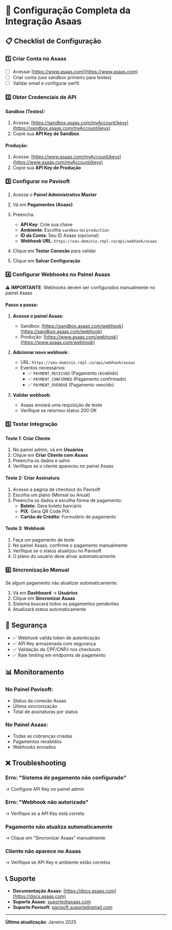 
# 🔧 Configuração Completa da Integração Asaas

## 📋 Checklist de Configuração

### 1️⃣ Criar Conta no Asaas
- [ ] Acessar [https://www.asaas.com](https://www.asaas.com)
- [ ] Criar conta (use sandbox primeiro para testes)
- [ ] Validar email e configurar perfil

### 2️⃣ Obter Credenciais de API

#### Sandbox (Testes):
1. Acesse: [https://sandbox.asaas.com/myAccount/keys](https://sandbox.asaas.com/myAccount/keys)
2. Copie sua **API Key de Sandbox**

#### Produção:
1. Acesse: [https://www.asaas.com/myAccount/keys](https://www.asaas.com/myAccount/keys)
2. Copie sua **API Key de Produção**

### 3️⃣ Configurar no Pavisoft

1. Acesse o **Painel Administrativo Master**
2. Vá em **Pagamentos (Asaas)**
3. Preencha:
   - **API Key**: Cole sua chave
   - **Ambiente**: Escolha `sandbox` ou `production`
   - **ID da Conta**: Seu ID Asaas (opcional)
   - **Webhook URL**: `https://seu-dominio.repl.co/api/webhook/asaas`

4. Clique em **Testar Conexão** para validar
5. Clique em **Salvar Configuração**

### 4️⃣ Configurar Webhooks no Painel Asaas

⚠️ **IMPORTANTE**: Webhooks devem ser configurados manualmente no painel Asaas

#### Passo a passo:

1. **Acesse o painel Asaas:**
   - Sandbox: [https://sandbox.asaas.com/webhook](https://sandbox.asaas.com/webhook)
   - Produção: [https://www.asaas.com/webhook](https://www.asaas.com/webhook)

2. **Adicionar novo webhook:**
   - URL: `https://seu-dominio.repl.co/api/webhook/asaas`
   - Eventos necessários:
     - ✅ `PAYMENT_RECEIVED` (Pagamento recebido)
     - ✅ `PAYMENT_CONFIRMED` (Pagamento confirmado)
     - ✅ `PAYMENT_OVERDUE` (Pagamento vencido)

3. **Validar webhook:**
   - Asaas enviará uma requisição de teste
   - Verifique se retornou status 200 OK

### 5️⃣ Testar Integração

#### Teste 1: Criar Cliente
1. No painel admin, vá em **Usuários**
2. Clique em **Criar Cliente com Asaas**
3. Preencha os dados e salve
4. Verifique se o cliente apareceu no painel Asaas

#### Teste 2: Criar Assinatura
1. Acesse a página de checkout do Pavisoft
2. Escolha um plano (Mensal ou Anual)
3. Preencha os dados e escolha forma de pagamento:
   - **Boleto**: Gera boleto bancário
   - **PIX**: Gera QR Code PIX
   - **Cartão de Crédito**: Formulário de pagamento

#### Teste 3: Webhook
1. Faça um pagamento de teste
2. No painel Asaas, confirme o pagamento manualmente
3. Verifique se o status atualizou no Pavisoft
4. O plano do usuário deve ativar automaticamente

### 6️⃣ Sincronização Manual

Se algum pagamento não atualizar automaticamente:

1. Vá em **Dashboard** → **Usuários**
2. Clique em **Sincronizar Asaas**
3. Sistema buscará todos os pagamentos pendentes
4. Atualizará status automaticamente

## 🔐 Segurança

- ✅ Webhook valida token de autenticação
- ✅ API Key armazenada com segurança
- ✅ Validação de CPF/CNPJ nos checkouts
- ✅ Rate limiting em endpoints de pagamento

## 📊 Monitoramento

### No Painel Pavisoft:
- Status da conexão Asaas
- Última sincronização
- Total de assinaturas por status

### No Painel Asaas:
- Todas as cobranças criadas
- Pagamentos recebidos
- Webhooks enviados

## ❌ Troubleshooting

### Erro: "Sistema de pagamento não configurado"
→ Configure API Key no painel admin

### Erro: "Webhook não autorizado"
→ Verifique se a API Key está correta

### Pagamento não atualiza automaticamente
→ Clique em "Sincronizar Asaas" manualmente

### Cliente não aparece no Asaas
→ Verifique se API Key e ambiente estão corretos

## 📞 Suporte

- **Documentação Asaas**: [https://docs.asaas.com](https://docs.asaas.com)
- **Suporte Asaas**: suporte@asaas.com
- **Suporte Pavisoft**: pavisoft.suporte@gmail.com

---

**Última atualização**: Janeiro 2025
